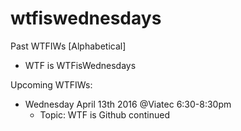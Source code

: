 # wtfiswednesdays

Past WTFIWs [Alphabetical]

* WTF is WTFisWednesdays

Upcoming WTFIWs:
* Wednesday April 13th 2016 @Viatec 6:30-8:30pm
    * Topic: WTF is Github continued